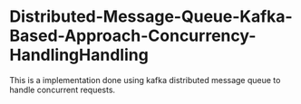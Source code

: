 # Distributed-Message-Queue-Kafka-Based-Approach-Concurrency-HandlingHandling
This is a implementation done using kafka distributed message queue to handle concurrent requests.
